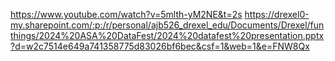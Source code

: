 https://www.youtube.com/watch?v=5mlth-yM2NE&t=2s
https://drexel0-my.sharepoint.com/:p:/r/personal/ajb526_drexel_edu/Documents/Drexel/funthings/2024%20ASA%20DataFest/2024%20datafest%20presentation.pptx?d=w2c7514e649a741358775d83026bf6bec&csf=1&web=1&e=FNW8Qx
